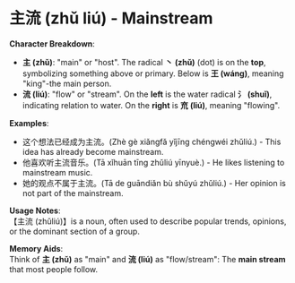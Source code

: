 # **主流 (zhǔ liú) - Mainstream**

**Character Breakdown**:  
- **主 (zhǔ)**: "main" or "host". The radical **丶 (zhǔ)** (dot) is on the **top**, symbolizing something above or primary. Below is **王 (wáng)**, meaning "king"-the main person.  
- **流 (liú)**: "flow" or "stream". On the **left** is the water radical **氵 (shuǐ)**, indicating relation to water. On the **right** is **㐬 (liú)**, meaning "flowing".

**Examples**:  
- 这个想法已经成为主流。(Zhè gè xiǎngfǎ yǐjīng chéngwéi zhǔliú.) - This idea has already become mainstream.  
- 他喜欢听主流音乐。(Tā xǐhuān tīng zhǔliú yīnyuè.) - He likes listening to mainstream music.  
- 她的观点不属于主流。(Tā de guāndiǎn bù shǔyú zhǔliú.) - Her opinion is not part of the mainstream.

**Usage Notes**:  
【主流 (zhǔliú)】is a noun, often used to describe popular trends, opinions, or the dominant section of a group.

**Memory Aids**:  
Think of **主 (zhǔ)** as "main" and **流 (liú)** as "flow/stream": The **main stream** that most people follow.
